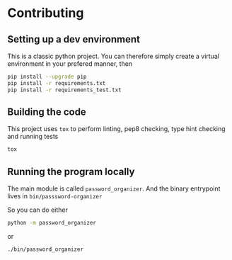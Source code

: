 # Contributing

## Setting up a dev environment

This is a classic python project. You can therefore simply create a virtual environment in your
prefered manner, then

```bash
pip install --upgrade pip
pip install -r requirements.txt
pip install -r requirements_test.txt
```

## Building the code

This project uses `tox` to perform linting, pep8 checking, type hint checking and running tests

```bash
tox
```

## Running the program locally

The main module is called `password_organizer`. And the binary entrypoint lives in
`bin/passsword-organizer`

So you can do either

```bash
python -m password_organizer
```

or

```bash
./bin/password_organizer
```
